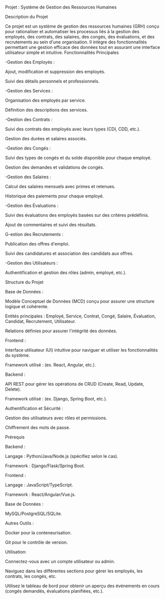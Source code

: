 Projet : Système de Gestion des Ressources Humaines

Description du Projet

Ce projet est un système de gestion des ressources humaines (GRH) conçu pour rationaliser et automatiser les processus liés à la gestion des employés, des contrats, des salaires, des congés, des évaluations, et des recrutements au sein d'une organisation. Il intègre des fonctionnalités permettant une gestion efficace des données tout en assurant une interface utilisateur simple et intuitive.
Fonctionnalités Principales

-Gestion des Employés :

Ajout, modification et suppression des employés.

Suivi des détails personnels et professionnels.

-Gestion des Services :

Organisation des employés par service.

Définition des descriptions des services.

-Gestion des Contrats :

Suivi des contrats des employés avec leurs types (CDI, CDD, etc.).

Gestion des durées et salaires associés.

-Gestion des Congés :

Suivi des types de congés et du solde disponible pour chaque employé.

Gestion des demandes et validations de congés.

-Gestion des Salaires :

Calcul des salaires mensuels avec primes et retenues.

Historique des paiements pour chaque employé.

-Gestion des Évaluations :

Suivi des évaluations des employés basées sur des critères prédéfinis.

Ajout de commentaires et suivi des résultats.

G-estion des Recrutements :

Publication des offres d'emploi.

Suivi des candidatures et association des candidats aux offres.

-Gestion des Utilisateurs :

Authentification et gestion des rôles (admin, employé, etc.).

Structure du Projet

Base de Données :

Modèle Conceptuel de Données (MCD) conçu pour assurer une structure logique et cohérente.

Entités principales : Employé, Service, Contrat, Congé, Salaire, Évaluation, Candidat, Recrutement, Utilisateur.

Relations définies pour assurer l'intégrité des données.

Frontend :

Interface utilisateur (UI) intuitive pour naviguer et utiliser les fonctionnalités du système.

Framework utilisé : (ex. React, Angular, etc.).

Backend :

API REST pour gérer les opérations de CRUD (Create, Read, Update, Delete).

Framework utilisé : (ex. Django, Spring Boot, etc.).

Authentification et Sécurité :

Gestion des utilisateurs avec rôles et permissions.

Chiffrement des mots de passe.

Prérequis

Backend :

Langage : Python/Java/Node.js (spécifiez selon le cas).

Framework : Django/Flask/Spring Boot.

Frontend :

Langage : JavaScript/TypeScript.

Framework : React/Angular/Vue.js.

Base de Données :

MySQL/PostgreSQL/SQLite.

Autres Outils :

Docker pour la conteneurisation.

Git pour le contrôle de version.

Utilisation:

Connectez-vous avec un compte utilisateur ou admin.

Naviguez dans les différentes sections pour gérer les employés, les contrats, les congés, etc.

Utilisez le tableau de bord pour obtenir un aperçu des événements en cours (congés demandés, évaluations planifiées, etc.).

